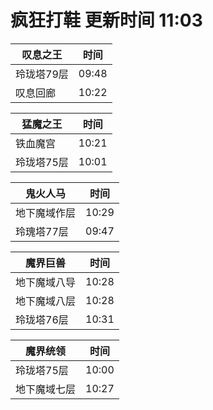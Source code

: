 # 疯狂打鞋 更新时间 11:03

| 叹息之王   | 时间    |
|--------|-------|
| 玲珑塔79层 | 09:48 |
| 叹息回廊 | 10:22 |

| 猛魔之王   | 时间    |
|--------|-------|
| 铁血魔宫 | 10:21 |
| 玲珑塔75层 | 10:01 |

| 鬼火人马   | 时间    |
|--------|-------|
| 地下魔域作层 | 10:29 |
| 玲瑰塔77层 | 09:47 |

| 魔界巨兽   | 时间    |
|--------|-------|
| 地下魔域八导 | 10:28 |
| 地下魔域八层 | 10:28 |
| 玲珑塔76层 | 10:31 |

| 魔界统领   | 时间    |
|--------|-------|
| 玲珑塔75层 | 10:00 |
| 地下魔域七层 | 10:27 |